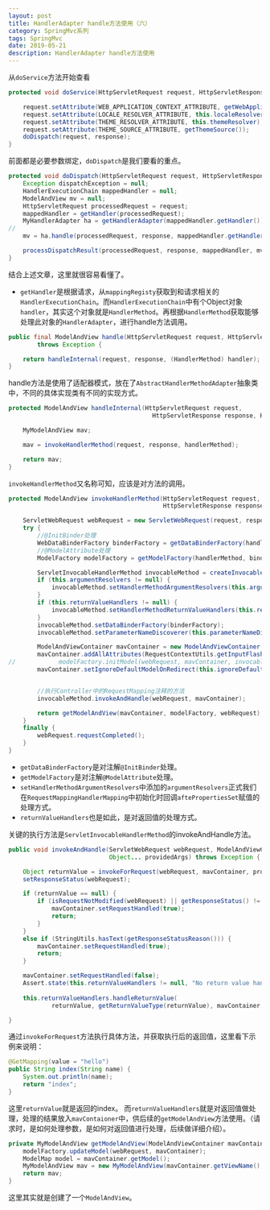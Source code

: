 ```yaml
---
layout: post
title: HandlerAdapter handle方法使用（六）
category: SpringMvc系列
tags: SpringMvc
date: 2019-05-21
description: HandlerAdapter handle方法使用
---
```


从`doService`方法开始查看
```java
protected void doService(HttpServletRequest request, HttpServletResponse response) throws Exception {

    request.setAttribute(WEB_APPLICATION_CONTEXT_ATTRIBUTE, getWebApplicationContext());
    request.setAttribute(LOCALE_RESOLVER_ATTRIBUTE, this.localeResolver);
    request.setAttribute(THEME_RESOLVER_ATTRIBUTE, this.themeResolver);
    request.setAttribute(THEME_SOURCE_ATTRIBUTE, getThemeSource());
    doDispatch(request, response);
}

```
前面都是必要参数绑定，`doDispatch`是我们要看的重点。
```java
protected void doDispatch(HttpServletRequest request, HttpServletResponse response) throws Exception {
    Exception dispatchException = null;
    HandlerExecutionChain mappedHandler = null;
    ModelAndView mv = null;
    HttpServletRequest processedRequest = request;
    mappedHandler = getHandler(processedRequest);
    MyHandlerAdapter ha = getHandlerAdapter(mappedHandler.getHandler());
//
    mv = ha.handle(processedRequest, response, mappedHandler.getHandler());

    processDispatchResult(processedRequest, response, mappedHandler, mv, dispatchException);
}
```
结合上述文章，这里就很容易看懂了。
* `getHandler`是根据请求，从`mappingRegisty`获取到和请求相关的`HandlerExecutionChain`。而`HandlerExecutionChain`中有个Object对象`handler`，其实这个对象就是`HandlerMethod`。再根据`HandlerMethod`获取能够处理此对象的`HandlerAdapter`，进行handle方法调用。
```java
public final ModelAndView handle(HttpServletRequest request, HttpServletResponse response, Object handler)
        throws Exception {

    return handleInternal(request, response, (HandlerMethod) handler);
}
```
handle方法是使用了适配器模式，放在了`AbstractHandlerMethodAdapter`抽象类中，不同的具体实现类有不同的实现方式。
```java
protected ModelAndView handleInternal(HttpServletRequest request,
                                        HttpServletResponse response, HandlerMethod handlerMethod) throws Exception {

    MyModelAndView mav;

    mav = invokeHandlerMethod(request, response, handlerMethod);

    return mav;
}
```
`invokeHandlerMethod`又名称可知，应该是对方法的调用。
```java
protected ModelAndView invokeHandlerMethod(HttpServletRequest request,
                                           HttpServletResponse response, HandlerMethod handlerMethod) throws Exception {

    ServletWebRequest webRequest = new ServletWebRequest(request, response);
    try {
        //@InitBinder处理
        WebDataBinderFactory binderFactory = getDataBinderFactory(handlerMethod);
        //@ModelAttribute处理
        ModelFactory modelFactory = getModelFactory(handlerMethod, binderFactory);

        ServletInvocableHandlerMethod invocableMethod = createInvocableHandlerMethod(handlerMethod);
        if (this.argumentResolvers != null) {
            invocableMethod.setHandlerMethodArgumentResolvers(this.argumentResolvers);
        }
        if (this.returnValueHandlers != null) {
            invocableMethod.setHandlerMethodReturnValueHandlers(this.returnValueHandlers);
        }
        invocableMethod.setDataBinderFactory(binderFactory);
        invocableMethod.setParameterNameDiscoverer(this.parameterNameDiscoverer);

        ModelAndViewContainer mavContainer = new ModelAndViewContainer();
        mavContainer.addAllAttributes(RequestContextUtils.getInputFlashMap(request));
//            modelFactory.initModel(webRequest, mavContainer, invocableMethod);
        mavContainer.setIgnoreDefaultModelOnRedirect(this.ignoreDefaultModelOnRedirect);


        //执行Controller中的RequestMapping注释的方法
        invocableMethod.invokeAndHandle(webRequest, mavContainer);

        return getModelAndView(mavContainer, modelFactory, webRequest);
    }
    finally {
        webRequest.requestCompleted();
    }
}
```
* `getDataBinderFactory`是对注解`@InitBinder`处理。
* `getModelFactory`是对注解`@ModelAttribute`处理。
* `setHandlerMethodArgumentResolvers`中添加的`argumentResolvers`正式我们在`RequestMappingHandlerMapping`中初始化时回调`aftePropertiesSet`赋值的处理方式。
* `returnValueHandlers`也是如此，是对返回值的处理方式。

关键的执行方法是`ServletInvocableHandlerMethod`的invokeAndHandle方法。

```java
public void invokeAndHandle(ServletWebRequest webRequest, ModelAndViewContainer mavContainer,
                            Object... providedArgs) throws Exception {

    Object returnValue = invokeForRequest(webRequest, mavContainer, providedArgs);
    setResponseStatus(webRequest);

    if (returnValue == null) {
        if (isRequestNotModified(webRequest) || getResponseStatus() != null || mavContainer.isRequestHandled()) {
            mavContainer.setRequestHandled(true);
            return;
        }
    }
    else if (StringUtils.hasText(getResponseStatusReason())) {
        mavContainer.setRequestHandled(true);
        return;
    }

    mavContainer.setRequestHandled(false);
    Assert.state(this.returnValueHandlers != null, "No return value handlers");
  
    this.returnValueHandlers.handleReturnValue(
            returnValue, getReturnValueType(returnValue), mavContainer, webRequest);

}
```
通过`invokeForRequest`方法执行具体方法，并获取执行后的返回值，这里看下示例来说明：
```java
@GetMapping(value = "hello")
public String index(String name) {
    System.out.println(name);
    return "index";
}
```
这里`returnValue`就是返回的index。
而`returnValueHandlers`就是对返回值做处理，处理的结果放入`mavContaioner`中，供后续的`getModelAndView`方法使用。（请求时，是如何处理参数，是如何对返回值进行处理，后续做详细介绍）。
```java
private MyModelAndView getModelAndView(ModelAndViewContainer mavContainer,ModelFactory modelFactory, NativeWebRequest webRequest) throws Exception {
    modelFactory.updateModel(webRequest, mavContainer);
    ModelMap model = mavContainer.getModel();
    MyModelAndView mav = new MyModelAndView(mavContainer.getViewName(), model, mavContainer.getStatus());
    return mav;
}
```
这里其实就是创建了一个`ModelAndView`。

